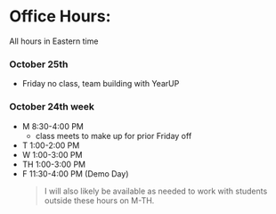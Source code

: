 # Office Hours:

All hours in Eastern time

### October 25th

- Friday no class, team building with YearUP

### October 24th week

- M 8:30-4:00 PM
  - class meets to make up for prior Friday off
- T 1:00-2:00 PM
- W 1:00-3:00 PM
- TH 1:00-3:00 PM
- F 11:30-4:00 PM (Demo Day)
  > I will also likely be available as needed to work with students outside these hours on M-TH.
